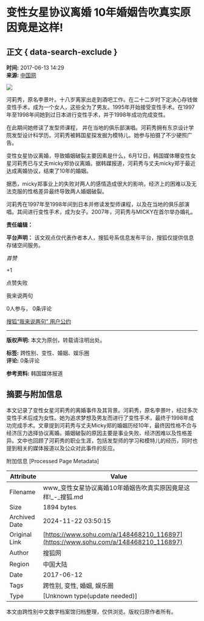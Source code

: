 # 变性女星协议离婚 10年婚姻告吹真实原因竟是这样!

## 正文 { data-search-exclude }


**时间:** 2017-06-13 14:29  
**来源:** [中国网](http://fj.china.com.cn/p/349885.html)  

![](http://n1.itc.cn/img8/wb/recom/2017/06/13/149732677288680564.JPEG)

河莉秀，原名李景叶。十八岁离家出走到酒吧工作。在二十二岁时下定决心存钱做变性手术，成为一个女人，这些全为了男友。1995年开始接受变性手术。在1997年至1998年间她到过日本进行变性手术，并于1998年成功完成变性。

在此期间她修读了发型师课程， 并在当地的俱乐部演唱。河莉秀拥有东京设计学院发型设计科学历。河莉秀被韩国星探发掘为模特儿。她参与拍摄了不少硬照广告。

变性女星协议离婚，导致婚姻破裂主要因素是什么，6月12日，韩国媒体曝变性女星河莉秀已与丈夫micky郑协议离婚。据韩媒报道，河莉秀与丈夫micky郑于最近达成离婚协议，结束了10年的婚姻。

据悉，micky郑事业上的失败对两人的感情造成很大的影响，经济上的困难以及无法克服的性格差异最终导致两人婚姻破裂。

河莉秀在1997年至1998年间到日本并修读发型师课程，以及在当地的俱乐部演唱。其间进行变性手术，成为女子。2007年，河莉秀与MICKY在首尔举办婚礼。 

**责任编辑：**  

**平台声明：** 该文观点仅代表作者本人，搜狐号系信息发布平台，搜狐仅提供信息存储空间服务。  

_首赞_

+1

点赞失败  

我来说两句  

0人参与， 0条评论  

[搜狐“我来说两句” 用户公约](http://zt.pinglun.sohu.com/s2014/sljyhgy/index.shtml)  

---  

**版权声明:** 本文为原创，转载请注明出处。  

**标签:** 跨性别、变性、婚姻、娱乐圈  
**评论:** 0条评论  

**参考资料:** 韩国媒体报道

## 摘要与附加信息

<!-- tcd_abstract -->
本文记录了变性女星河莉秀的离婚事件及其背景。河莉秀，原名李景叶，经过多次变性手术后成为女性。她为追求梦想及男友而进行了变性手术，最终于1998年成功完成手术。文章提到河莉秀与丈夫Micky郑的婚姻历经10年，最终因性格不合与经济压力选择协议离婚。婚姻破裂的原因主要是事业失败、经济困难以及性格差异。文中也回顾了河莉秀的职业生涯，包括发型师的学习和模特儿的经历，同时也提到相关的媒体报道以及公众对此事件的反应。
<!-- tcd_abstract_end -->

附加信息 [Processed Page Metadata]

| Attribute       | Value                                  |
|-----------------|----------------------------------------|
| Filename        | www_变性女星协议离婚10年婚姻告吹真实原因竟是这样!_-_搜狐.md                             |
| Size            | 1894 bytes                           |
| Archived Date   | 2024-11-22 03:50:15                             |
| Original Link   | [https://www.sohu.com/a/148468210_116897](https://www.sohu.com/a/148468210_116897)                       |
| Author          | 搜狐网                               |
| Region          | 中国大陆                               |
| Date            | 2017-06-12                                 |
| Tags            | 跨性别, 变性, 婚姻, 娱乐圈                                 |
| Type            | [Unknown type(update needed)]                                 |
<!-- tcd_table_end -->

本文由跨性别中文数字档案馆归档整理，仅供浏览。版权归原作者所有。
